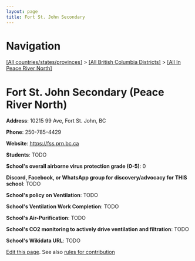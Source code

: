 ```yaml
---
layout: page
title: Fort St. John Secondary
---
```

# Navigation

[[All countries/states/provinces]](../../..) > [[All British Columbia Districts]](../..) > [[All In Peace River North]](..)

# Fort St. John Secondary (Peace River North)

**Address**: 10215 99 Ave, Fort St. John, BC

**Phone**: 250-785-4429

**Website**: <https://fss.prn.bc.ca>

**Students**: TODO

**School's overall airborne virus protection grade (0-5)**: 0

**Discord, Facebook, or WhatsApp group for discovery/advocacy for THIS school**: TODO

**School's policy on Ventilation**: TODO

**School's Ventilation Work Completion**: TODO

**School's Air-Purification**: TODO

**School's CO2 monitoring to actively drive ventilation and filtration**: TODO

**School's Wikidata URL**: TODO


[Edit this page](https://github.com/ventilate-schools/BC/edit/main/./Peace_River_North/Fort_St._John_Secondary.md). See also [rules for contribution](../../../contribution-rules/)